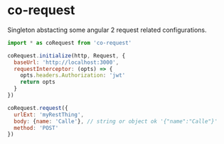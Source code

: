 # co-request

Singleton abstacting some angular 2 request related configurations.

```javascript
import * as coRequest from 'co-request'

coRequest.initialize(http, Request, {
  baseUrl: 'http://localhost:3000',
  requestInterceptor: (opts) => {
    opts.headers.Authorization: 'jwt'
    return opts
  }
})

coRequest.request({
  urlExt: 'myRestThing',
  body: {name: 'Calle'}, // string or object ok '{"name":"Calle"}'
  method: 'POST'
})
```
